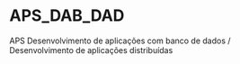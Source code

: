 # APS_DAB_DAD
APS Desenvolvimento de aplicações com banco de dados  / Desenvolvimento de aplicações distribuídas

